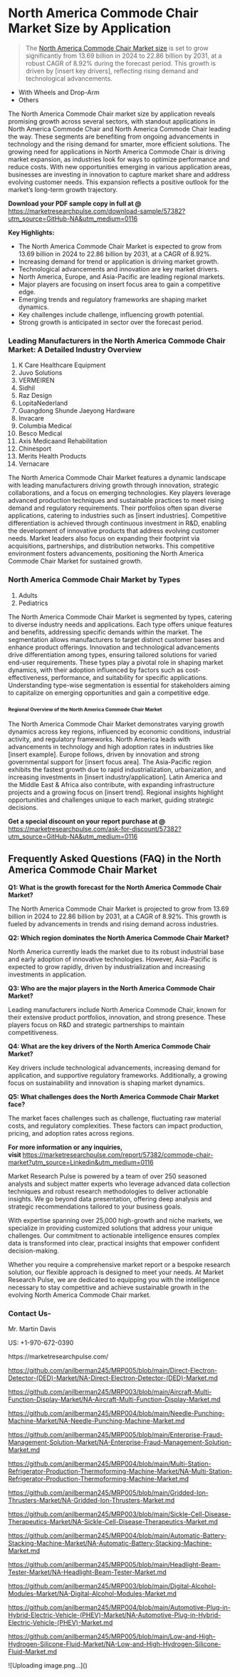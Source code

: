<h1>North America Commode Chair Market&nbsp;Size by Application</h1><blockquote><p>The <a href="https://marketresearchpulse.com/download-sample/57382?utm_source=GitHub-NA&amp;utm_medium=0116">North America Commode Chair Market size</a> is set to grow significantly from 13.69 billion in 2024 to 22.86 billion by 2031, at a robust CAGR of 8.92% during the forecast period. This growth is driven by [insert key drivers], reflecting rising demand and technological advancements.</p></blockquote><ul><li>With Wheels and Drop-Arm<li> Others</li></ul><p>The North America Commode Chair market size by application reveals promising growth across several sectors, with standout applications in North America Commode Chair and North America Commode Chair leading the way. These segments are benefiting from ongoing advancements in technology and the rising demand for smarter, more efficient solutions. The growing need for applications in North America Commode Chair is driving market expansion, as industries look for ways to optimize performance and reduce costs. With new opportunities emerging in various application areas, businesses are investing in innovation to capture market share and address evolving customer needs. This expansion reflects a positive outlook for the market’s long-term growth trajectory.</p><p><strong>Download your PDF sample copy in full at @ </strong><a href="https://marketresearchpulse.com/download-sample/57382?utm_source=GitHub-NA&amp;utm_medium=0116">https://marketresearchpulse.com/download-sample/57382?utm_source=GitHub-NA&amp;utm_medium=0116</a></p><p><strong>Key Highlights: </strong></p><ul><li>The North America Commode Chair Market is expected to grow from 13.69 billion in 2024 to 22.86 billion by 2031, at a CAGR of 8.92%.</li><li>Increasing demand for trend or application is driving market growth.</li><li>Technological advancements and innovation are key market drivers.</li><li>North America, Europe, and Asia-Pacific are leading regional markets.</li><li>Major players are focusing on insert focus area to gain a competitive edge.</li><li>Emerging trends and regulatory frameworks are shaping market dynamics.</li><li>Key challenges include challenge, influencing growth potential.</li><li>Strong growth is anticipated in sector over the forecast period.</li></ul><h3>Leading Manufacturers in the North America Commode Chair Market: A Detailed Industry Overview</h3><ol><li>K Care Healthcare Equipment</li><li>Juvo Solutions</li><li>VERMEIREN</li><li>Sidhil</li><li>Raz Design</li><li>LopitaNederland</li><li>Guangdong Shunde Jaeyong Hardware</li><li>Invacare</li><li>Columbia Medical</li><li>Besco Medical</li><li>Axis Medicaand Rehabilitation</li><li>Chinesport</li><li>Merits Health Products</li><li>Vernacare</li></ol><div class="flex max-w-full flex-col flex-grow"><div class="min-h-8 text-message flex w-full flex-col items-end gap-2 whitespace-normal break-words [.text-message+&amp;]:mt-5" dir="auto" data-message-author-role="assistant" data-message-id="fd8432e4-4910-450d-b182-61b7bfb0a01f" data-message-model-slug="gpt-4o"><div class="flex w-full flex-col gap-1 empty:hidden first:pt-[3px]"><div class="markdown prose w-full break-words dark:prose-invert light"><p>The North America Commode Chair Market features a dynamic landscape with leading manufacturers driving growth through innovation, strategic collaborations, and a focus on emerging technologies. Key players leverage advanced production techniques and sustainable practices to meet rising demand and regulatory requirements. Their portfolios often span diverse applications, catering to industries such as [insert industries]. Competitive differentiation is achieved through continuous investment in R&amp;D, enabling the development of innovative products that address evolving customer needs. Market leaders also focus on expanding their footprint via acquisitions, partnerships, and distribution networks. This competitive environment fosters advancements, positioning the North America Commode Chair Market for sustained growth.</p></div></div></div></div><h3>North America Commode Chair Market by Types</h3><ol><li>Adults<li> Pediatrics</li></ol><div class="flex max-w-full flex-col flex-grow"><div class="min-h-8 text-message flex w-full flex-col items-end gap-2 whitespace-normal break-words [.text-message+&amp;]:mt-5" dir="auto" data-message-author-role="assistant" data-message-id="084470be-0bb7-4664-bddf-5156b4f41249" data-message-model-slug="gpt-4o-mini"><div class="flex w-full flex-col gap-1 empty:hidden first:pt-[3px]"><div class="markdown prose w-full break-words dark:prose-invert light"><p>The North America Commode Chair Market is segmented by types, catering to diverse industry needs and applications. Each type offers unique features and benefits, addressing specific demands within the market. The segmentation allows manufacturers to target distinct customer bases and enhance product offerings. Innovation and technological advancements drive differentiation among types, ensuring tailored solutions for varied end-user requirements. These types play a pivotal role in shaping market dynamics, with their adoption influenced by factors such as cost-effectiveness, performance, and suitability for specific applications. Understanding type-wise segmentation is essential for stakeholders aiming to capitalize on emerging opportunities and gain a competitive edge.</p></div></div></div></div><h3><span style="font-size: 11px;">Regional Overview of the North America Commode Chair Market</span></h3><div class="flex max-w-full flex-col flex-grow"><div class="min-h-8 text-message flex w-full flex-col items-end gap-2 whitespace-normal break-words [.text-message+&amp;]:mt-5" dir="auto" data-message-author-role="assistant" data-message-id="e9038762-ce64-4e30-91c9-9bd413514231" data-message-model-slug="gpt-4o-mini"><div class="flex w-full flex-col gap-1 empty:hidden first:pt-[3px]"><div class="markdown prose w-full break-words dark:prose-invert light"><p>The North America Commode Chair Market demonstrates varying growth dynamics across key regions, influenced by economic conditions, industrial activity, and regulatory frameworks. North America leads with advancements in technology and high adoption rates in industries like [insert example]. Europe follows, driven by innovation and strong governmental support for [insert focus area]. The Asia-Pacific region exhibits the fastest growth due to rapid industrialization, urbanization, and increasing investments in [insert industry/application]. Latin America and the Middle East &amp; Africa also contribute, with expanding infrastructure projects and a growing focus on [insert trend]. Regional insights highlight opportunities and challenges unique to each market, guiding strategic decisions.</p></div></div></div></div><p><strong>Get a special discount on your report purchase at @ </strong><a href="https://marketresearchpulse.com/ask-for-discount/57382?utm_source=GitHub-NA&amp;utm_medium=0116">https://marketresearchpulse.com/ask-for-discount/57382?utm_source=GitHub-NA&amp;utm_medium=0116</a></p><h2>Frequently Asked Questions (FAQ) in the North America Commode Chair Market</h2><p><strong>Q1: What is the growth forecast for the North America Commode Chair Market?</strong></p><p>The North America Commode Chair Market is projected to grow from 13.69 billion in 2024 to 22.86 billion by 2031, at a CAGR of 8.92%. This growth is fueled by advancements in trends and rising demand across industries.</p><p><strong>Q2: Which region dominates the North America Commode Chair Market?</strong></p><p>North America currently leads the market due to its robust industrial base and early adoption of innovative technologies. However, Asia-Pacific is expected to grow rapidly, driven by industrialization and increasing investments in application.</p><p><strong>Q3: Who are the major players in the North America Commode Chair Market?</strong></p><p>Leading manufacturers include North America Commode Chair, known for their extensive product portfolios, innovation, and strong presence. These players focus on R&amp;D and strategic partnerships to maintain competitiveness.</p><p><strong>Q4: What are the key drivers of the North America Commode Chair Market?</strong></p><p>Key drivers include technological advancements, increasing demand for application, and supportive regulatory frameworks. Additionally, a growing focus on sustainability and innovation is shaping market dynamics.</p><p><strong>Q5: What challenges does the North America Commode Chair Market face?</strong></p><p>The market faces challenges such as challenge, fluctuating raw material costs, and regulatory complexities. These factors can impact production, pricing, and adoption rates across regions.</p><p><strong>For more information or any inquiries, visit&nbsp;</strong><a href="https://marketresearchpulse.com/report/57382/commode-chair-market?utm_source=Linkedin&utm_medium=0116">https://marketresearchpulse.com/report/57382/commode-chair-market?utm_source=Linkedin&utm_medium=0116</a></p><p>Market Research Pulse is powered by a team of over 250 seasoned analysts and subject matter experts who leverage advanced data collection techniques and robust research methodologies to deliver actionable insights. We go beyond data presentation, offering deep analysis and strategic recommendations tailored to your business goals.</p><p>With expertise spanning over 25,000 high-growth and niche markets, we specialize in providing customized solutions that address your unique challenges. Our commitment to actionable intelligence ensures complex data is transformed into clear, practical insights that empower confident decision-making.</p><p>Whether you require a comprehensive market report or a bespoke research solution, our flexible approach is designed to meet your needs. At Market Research Pulse, we are dedicated to equipping you with the intelligence necessary to stay competitive and achieve sustainable growth in the evolving North America Commode Chair market.</p><h3><strong>Contact Us-</strong></h3><p>Mr. Martin Davis</p><p>US: +1-970-672-0390</p><p>https://marketresearchpulse.com/</p><p><a href="https://github.com/anilberman245/MRP005/blob/main/Direct-Electron-Detector-(DED)-Market/NA-Direct-Electron-Detector-(DED)-Market.md">https://github.com/anilberman245/MRP005/blob/main/Direct-Electron-Detector-(DED)-Market/NA-Direct-Electron-Detector-(DED)-Market.md</a></p><p><a href="https://github.com/anilberman245/MRP003/blob/main/Aircraft-Multi-Function-Display-Market/NA-Aircraft-Multi-Function-Display-Market.md">https://github.com/anilberman245/MRP003/blob/main/Aircraft-Multi-Function-Display-Market/NA-Aircraft-Multi-Function-Display-Market.md</a></p><p><a href="https://github.com/anilberman245/MRP004/blob/main/Needle-Punching-Machine-Market/NA-Needle-Punching-Machine-Market.md">https://github.com/anilberman245/MRP004/blob/main/Needle-Punching-Machine-Market/NA-Needle-Punching-Machine-Market.md</a></p><p><a href="https://github.com/anilberman245/MRP005/blob/main/Enterprise-Fraud-Management-Solution-Market/NA-Enterprise-Fraud-Management-Solution-Market.md">https://github.com/anilberman245/MRP005/blob/main/Enterprise-Fraud-Management-Solution-Market/NA-Enterprise-Fraud-Management-Solution-Market.md</a></p><p><a href="https://github.com/anilberman245/MRP004/blob/main/Multi-Station-Refrigerator-Production-Thermoforming-Machine-Market/NA-Multi-Station-Refrigerator-Production-Thermoforming-Machine-Market.md">https://github.com/anilberman245/MRP004/blob/main/Multi-Station-Refrigerator-Production-Thermoforming-Machine-Market/NA-Multi-Station-Refrigerator-Production-Thermoforming-Machine-Market.md</a></p><p><a href="https://github.com/anilberman245/MRP005/blob/main/Gridded-Ion-Thrusters-Market/NA-Gridded-Ion-Thrusters-Market.md">https://github.com/anilberman245/MRP005/blob/main/Gridded-Ion-Thrusters-Market/NA-Gridded-Ion-Thrusters-Market.md</a></p><p><a href="https://github.com/anilberman245/MRP003/blob/main/Sickle-Cell-Disease-Therapeutics-Market/NA-Sickle-Cell-Disease-Therapeutics-Market.md">https://github.com/anilberman245/MRP003/blob/main/Sickle-Cell-Disease-Therapeutics-Market/NA-Sickle-Cell-Disease-Therapeutics-Market.md</a></p><p><a href="https://github.com/anilberman245/MRP004/blob/main/Automatic-Battery-Stacking-Machine-Market/NA-Automatic-Battery-Stacking-Machine-Market.md">https://github.com/anilberman245/MRP004/blob/main/Automatic-Battery-Stacking-Machine-Market/NA-Automatic-Battery-Stacking-Machine-Market.md</a></p><p><a href="https://github.com/anilberman245/MRP005/blob/main/Headlight-Beam-Tester-Market/NA-Headlight-Beam-Tester-Market.md">https://github.com/anilberman245/MRP005/blob/main/Headlight-Beam-Tester-Market/NA-Headlight-Beam-Tester-Market.md</a></p><p><a href="https://github.com/anilberman245/MRP003/blob/main/Digital-Alcohol-Modules-Market/NA-Digital-Alcohol-Modules-Market.md">https://github.com/anilberman245/MRP003/blob/main/Digital-Alcohol-Modules-Market/NA-Digital-Alcohol-Modules-Market.md</a></p><p><a href="https://github.com/anilberman245/MRP004/blob/main/Automotive-Plug-in-Hybrid-Electric-Vehicle-(PHEV)-Market/NA-Automotive-Plug-in-Hybrid-Electric-Vehicle-(PHEV)-Market.md">https://github.com/anilberman245/MRP004/blob/main/Automotive-Plug-in-Hybrid-Electric-Vehicle-(PHEV)-Market/NA-Automotive-Plug-in-Hybrid-Electric-Vehicle-(PHEV)-Market.md</a></p><p><a href="https://github.com/anilberman245/MRP005/blob/main/Low-and-High-Hydrogen-Silicone-Fluid-Market/NA-Low-and-High-Hydrogen-Silicone-Fluid-Market.md">https://github.com/anilberman245/MRP005/blob/main/Low-and-High-Hydrogen-Silicone-Fluid-Market/NA-Low-and-High-Hydrogen-Silicone-Fluid-Market.md</a></p>
![Uploading image.png…]()
